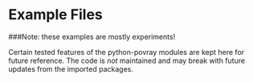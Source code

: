 # Example Files

###Note: these examples are mostly experiments!

Certain tested features of the python-povray modules are kept here for future reference. The code is *not* maintained and may break with future updates from the imported packages.